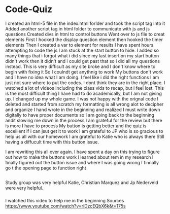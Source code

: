 # Code-Quiz
I created an html-5 file in the index.html forlder and took the script tag into it
Added another script tag in html folder to communicate with js and js questions
Created divs in html to control buttons
Went over to js file to creat elements
First I hooked the display question element then hooked the timer elements 
Then I created a var to element for results
I have spent hours attempting to code the js I am stuck at the start button to hide. 
I added so many things that i forgot what i did since my last insertion
my start button didn't work then it didn't and i could get past that so i did all my questions
instead.
This is very difficult as my site broke and I don't know where to begin with fixing it
So I coulndt get anythnig to work
My buttons don't work and I have no idea what I am doing.
I feel like i did the right functions
I am just not sure where to put the codes. I dont think they are in the right place.
I watched a lot of videos including the class vids to recap, but i feel lost.
This is the most difficult thing I have had to do academically, but I am not giving up.
I changed up my whole game.
I was not happy with the orignal code
I deleted and started from scratch
my formatting is all wrong
 alot to decipher and organize
 I hand wrote in the beginning and realized I must write down digitally to have proper documents
 so I am going back to the beginning andit slowing me down in the process
 I am grateful for the review but there is more I have to process 
 My button is getting better and the quiz is excelllent if i can jsut get it to work
 I am grateful to JP who is so gracious to help us all with our homework
 I am grateful to Katie who is always there
 Still having a diffucult time with this button issue. 

 I am rewriting this all over again. I have spent a day on this trying to figure out how to make the buttons work
 I learned about rem in my research
 I finally figured out the button issue and where I was going wrong
 I finnally go t the opening page to function right
 
 





##
Study group was very helpful
Katie, Christian Marquez and Jp Nederveld were very helpful.






###
I watched this video to help me in the beginning
Sources
https://www.youtube.com/watch?v=riDzcEQbX6k&t=175s






